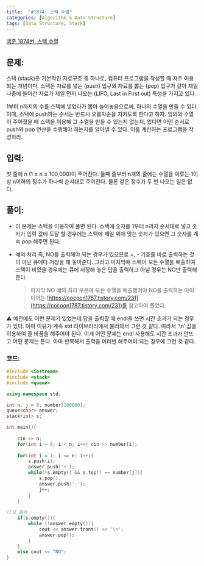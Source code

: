 ```yaml
---
title:  "#1874: 스택 수열"
categories: [Algorithm & Data Structure]
tags: [Data Structure, Stack]
---
```


[백준 1874번: 스택 수열](https://www.acmicpc.net/problem/1874)

## 문제:

스택 (stack)은 기본적인 자료구조 중 하나로, 컴퓨터 프로그램을 작성할 때 자주 이용되는 개념이다. 스택은 자료를 넣는 (push) 입구와 자료를 뽑는 (pop) 입구가 같아 제일 나중에 들어간 자료가 제일 먼저 나오는 (LIFO, Last in First out) 특성을 가지고 있다.

1부터 n까지의 수를 스택에 넣었다가 뽑아 늘어놓음으로써, 하나의 수열을 만들 수 있다. 이때, 스택에 push하는 순서는 반드시 오름차순을 지키도록 한다고 하자. 임의의 수열이 주어졌을 때 스택을 이용해 그 수열을 만들 수 있는지 없는지, 있다면 어떤 순서로 push와 pop 연산을 수행해야 하는지를 알아낼 수 있다. 이를 계산하는 프로그램을 작성하라.

## 입력:

첫 줄에 n (1 ≤ n ≤ 100,000)이 주어진다. 둘째 줄부터 n개의 줄에는 수열을 이루는 1이상 n이하의 정수가 하나씩 순서대로 주어진다. 물론 같은 정수가 두 번 나오는 일은 없다.

## 풀이:

- 이 문제는 스택을 이용하여 풀면 된다. 스택에 숫자를 1부터 n까지 순서대로 넣고 숫자가 입력 값에 도달 할 경우에는 스택에 제일 위에 맞는 숫자가 있으면 그 숫자를 계속 pop 해주면 된다.
- 예외 처리 즉, NO를 출력해야 되는 경우가 있으므로 +, - 기호를 바로 출력하는 것이 아닌 큐에다 저장을 해 놓아준다. 그러고 마지막에 스택이 모든 수열을 배출하여 스택이 비었을 경우에는 큐에 저장해 놓은 답을 출력하고 아닐 경우는 NO만 출력해 준다.
    
    > 마지막 NO 예외 처리 부분에 모든 수열을 배출했어야 NO를 출력하는 아이디어는 [https://cocoon1787.tistory.com/231](https://cocoon1787.tistory.com/231)를 참고하여 풀었다.
    > 

⚠️ 예전에도 이런 문제가 있었는데 답을 출력할 때 endl을 쓰면 시간 초과가 되는 경우가 있다. 아마 이유가 계속 std 라이브러리에서 불러와서 그런 것 같다. 따라서 ‘\n’ 값을 이용하여 줄 바꿈을 해주어야 된다. 이게 어떤 문제는 endl 사용해도 시간 초과가 안뜨고 어떤 문제는 뜬다. 아마 반복해서 출력을 여러번 해주어야 되는 경우에 그런 것 같다.

### 코드:

```cpp
#include <iostream>
#include <stack>
#include <queue>

using namespace std;

int n, j = 0, number[100000];
queue<char> answer;
stack<int> s;

int main(){
	
	cin >> n;
	for(int i = 0; i < n; i++) cin >> number[i];
	
	for(int i = 1; i <= n; i++){
		s.push(i);
		answer.push('+');
		while(!s.empty() && s.top() == number[j]){
			s.pop();
			answer.push('-');
			j++;
		}
	}
	
//답 출력
	if(s.empty()){
		while (!answer.empty()){
		    cout << answer.front() << '\n';
		    answer.pop();
	  	}
  	}
  	else cout << "NO";
}
```
